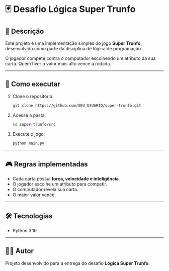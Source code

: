 # 🃏 Desafio Lógica Super Trunfo

## 📌 Descrição
Este projeto é uma implementação simples do jogo **Super Trunfo**, desenvolvido como parte da disciplina de lógica de programação.

O jogador compete contra o computador escolhendo um atributo da sua carta. Quem tiver o valor mais alto vence a rodada.

---

## 🚀 Como executar

1. Clone o repositório:
   ```bash
   git clone https://github.com/SEU_USUARIO/super-trunfo.git
   ```

2. Acesse a pasta:
   ```bash
   cd super-trunfo/src
   ```

3. Execute o jogo:
   ```bash
   python main.py
   ```

---

## 🎮 Regras implementadas
- Cada carta possui **força, velocidade e inteligência**.
- O jogador escolhe um atributo para competir.
- O computador revela sua carta.
- O maior valor vence.

---

## 🛠️ Tecnologias
- Python 3.10

---

## 👨‍💻 Autor
Projeto desenvolvido para a entrega do desafio **Lógica Super Trunfo**.
